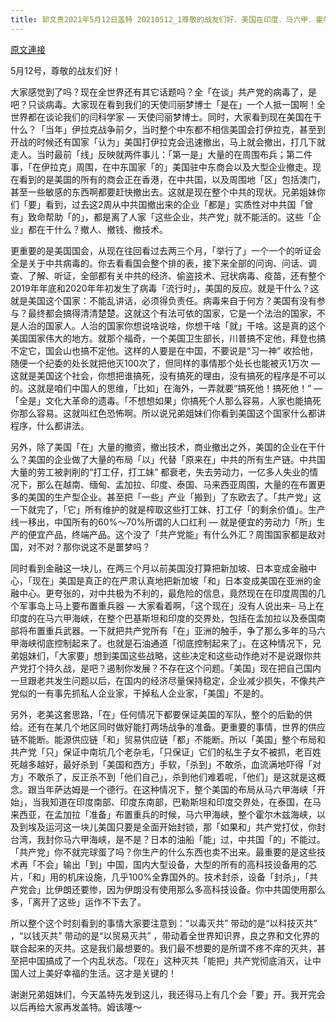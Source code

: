 ```yaml
---
title: 郭文贵2021年5月12日盖特 20210512_1尊敬的战友们好．美国在印度．马六甲．霍尔木兹海峡．等地区将派重兵意味着什么？美国商业科技领域从中共和香港全面撤出，以及在亚洲的商业贸易，金融的布局．是在做灭共后的一切准备。
---
```


[原文連接](https://gnews.org/ThreadView/53480812)

5月12号，尊敬的战友们好！


大家感觉到了吗？现在全世界还有其它话题吗？全「在谈」共产党的病毒了，是吧？只谈病毒。大家现在看到我们的天使闫丽梦博士「是在」一个人抵一国啊！全世界都在谈论我们的闫科学家 — 天使闫丽梦博士。同时，大家看到现在美国在干什么？「当年」伊拉克战争前夕，当时整个中东都不相信美国会打伊拉克，甚至到开战的时候还有国家「认为」美国打伊拉克会迅速撤出，马上就会撤出，打几下就走人。当时最前「线」反映就两件事儿：「第一是」大量的在周围布兵；第二件事，「在伊拉克」周围，在中东国家「的」美国驻中东商会以及大型企业撤走。现在看到的是美国的所有的商会正在香港，在中共国，以及周围地「区」包括澳门，甚至一些敏感的东西啊都要赶快撤出去。这就是现在整个中共的现状。兄弟姐妹你们「要」看到，过去这2周从中共国撤出来的企业「都是」实质性对中共国「曾有」致命帮助「的」，都是离了人家「这些企业，共产党」就不能活的。这些「企业」都在干什么？撤人、撤钱、撤技术。


更重要的是美国国会，从现在往回看过去两三个月，「举行了」一个一个的听证会全是关于中共病毒的。你去看看国会整个排的表，接下来全部的问询、问话、调查、了解、听证，全部都有关中共的经济、偷盗技术、冠状病毒、疫苗，还有整个2019年年底和2020年年初发生了病毒「流行时」，美国的反应。就是干什么？这就是美国这个国家：不能乱讲话，必须得负责任。病毒来自于何方？美国有没有参与？最终都会搞得清清楚楚。这就这个有法可依的国家，它是一个法治的国家，不是人治的国家人。人治的国家你想说啥说啥，你想干啥「就」干啥。这是真的这个美国国家伟大的地方。就那个福奇，一个美国卫生部长，川普搞不定他，拜登也搞不定它，国会山也搞不定他。这样的人要是在中国，不要说是“习一神” 收拾他，随便一个纪委的处长就把他灭100次了，但同样的事情那个处长也能被灭1万次 — 这就是美国这个社会，你想把谁搞死，没有搞死的理由，没有搞死的程序是不可以的。这就是咱们中国人的思维，「比如」在海外，一弄就要“搞死他！搞死他！”  — 「全是」文化大革命的遗毒。「不想想如果」你搞死个人那么容易，人家也能搞死你那么容易。这就叫红色恐怖啊。所以说兄弟姐妹们你看到美国这个国家什么都讲程序，什么都讲法。


另外，除了美国「在」大量的撤资，撤出技术，商业撤出之外，美国的企业在干什么？美国的企业做了大量的布局「以」代替「原来在」中共的所有生产链。中共国大量的劳工被剥削的“打工仔，打工妹” 都衰老，失去劳动力，一亿多人失业的情况下，那么在越南、缅甸、孟加拉、印度、泰国、马来西亚周围，大量的在布置更多的美国的生产型企业。甚至把「一些」产业「搬到」了东欧去了。「共产党」这一下就完了，「它」所有维护的就是榨取这些打工妹、打工仔「的剩余价值」。生产线一移出，中国所有的60%～70%所谓的人口红利 — 就是便宜的劳动力「所」生产的便宜产品，终端产品。这个没了「共产党能」有什么外汇？周围国家都是敌对国，对不对？那你说这不是噩梦吗？


同时看到金融这一块儿，在两三个月以前美国没打算把新加坡、日本变成金融中心，「现在」美国是真正的在严肃认真地把新加坡「和」日本变成美国在亚洲的金融中心。更夸张的，对中共极为不利的，最危险的信息，竟然现在在印度周围的几个军事岛上马上要布置重兵器 — 大家看着啊，「这个现在」没有人说出来&ndash; 马上在印度的在马六甲海峡，在整个巴基斯坦和印度的交界处，包括在孟加拉以及泰国南部将布置重兵武器。一下就把共产党所有「在」亚洲的触手，争了那么多年的马六甲海峡彻底控制起来了。也就是石油通道「彻底控制起来了」。在这种情况下，兄弟姐妹们，「大家要」想到美国这些战略，这些决定和这些动作绝对不是说跟你共产党打个持久战，是吧？遏制你发展？不存在这个问题。「美国」现在把自己国内一旦跟老共发生问题以后，在国内的经济尽量保持稳定，企业减少损失，不像共产党似的一有事先抓私人企业家，干掉私人企业家，「美国」不是的。


另外，老美这套思路，「在」任何情况下都要保证美国的军队，整个的后勤的供给。还有在某几个地区同时做好能打两场战争的准备。更重要的事情，世界的供应链不能断。能源供应链「和」贸易供应链「都」不能断。所以「美国」整个布局和共产党「只」保证中南坑几个老杂毛，「只保证」它们的私生子女不被抓，老百姓死越多越好，最好杀到「美国和西方」手软，「杀到」不敢杀，血流满地吓得「对方」不敢杀了，反正杀不到「他们自己」，杀到他们难着呢，「他们」是这就是这概念。跟当年萨达姆是一个德行。在这种情况下，整个美国的布局从马六甲海峡「开始」，当我知道在印度南部、印度东南部，巴勒斯坦和印度交界处，在泰国，在马来西亚，在孟加拉「准备」布置重兵的时候，马六甲海峡，整个霍尔木兹海峡，以及到埃及运河这一块儿美国只要是全面开始封锁，那「如果和」共产党打仗，你封台湾，我封你马六甲海峡，是不是？日本的油船「能」过，中共国「的」不能过。「共产党」你不就完球蛋了吗？你生产的什么东西也卖不出来。最重要的是这些技术再「不会」输出「到」中国，国内大型设备，大型的所有的高科技设备用的芯片，「和」用的机床设施，几乎100%全靠国外的。技术封杀，设备「封杀」，「共产党会」比伊朗还要惨，因为伊朗没有使用那么多高科技设备。你中共国使用那么多，「离开了这些」运作不下去了。


所以整个这个时刻看到的事情大家要注意到：“以毒灭共” 带动的是“以科技灭共” ，“以钱灭共” 带动的是“以贸易灭共” ，带动着全世界知识界，良之界和文化界的联合起来的灭共。这是我们最想要的。我们最不想要的是所谓不疼不痒的灭共，甚至把中国搞成了一个内乱状态。「现在」这种灭共「能把」共产党彻底消灭，让中国人过上美好幸福的生活。这才是关键的！


谢谢兄弟姐妹们，今天盖特先发到这儿，我还得马上有几个会「要」开。我开完会以后再给大家再发盖特。姆该噻～
